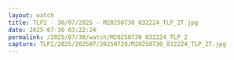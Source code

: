 ```yaml
---
layout: watch
title: TLP2 - 30/07/2025 - M20250730_032224_TLP_2T.jpg
date: 2025-07-30 03:22:24
permalink: /2025/07/30/watch/M20250730_032224_TLP_2
capture: TLP2/2025/202507/20250729/M20250730_032224_TLP_2T.jpg
---
```

